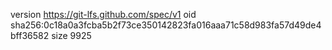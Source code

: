 version https://git-lfs.github.com/spec/v1
oid sha256:0c18a0a3fcba5b2f73ce350142823fa016aaa71c58d983fa57d49de4bff36582
size 9925
